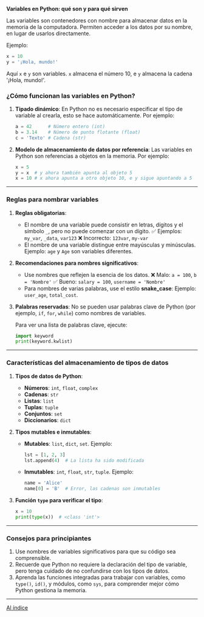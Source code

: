 **Variables en Python: qué son y para qué sirven**

Las variables son contenedores con nombre para almacenar datos en la memoria de la computadora. Permiten acceder a los datos por su nombre, en lugar de usarlos directamente.

Ejemplo:
```python
x = 10
y = '¡Hola, mundo!'
```
Aquí `x` e `y` son variables. `x` almacena el número 10, e `y` almacena la cadena '¡Hola, mundo!'.

### **¿Cómo funcionan las variables en Python?**
1. **Tipado dinámico**:
   En Python no es necesario especificar el tipo de variable al crearla, esto se hace automáticamente. Por ejemplo:
   ```python
   a = 42      # Número entero (int)
   b = 3.14    # Número de punto flotante (float)
   c = 'Texto' # Cadena (str)
   ```

2. **Modelo de almacenamiento de datos por referencia**:
   Las variables en Python son referencias a objetos en la memoria. Por ejemplo:
   ```python
   x = 5
   y = x  # y ahora también apunta al objeto 5
   x = 10 # x ahora apunta a otro objeto 10, e y sigue apuntando a 5
   ```

---

### **Reglas para nombrar variables**
1. **Reglas obligatorias**:
   - El nombre de una variable puede consistir en letras, dígitos y el símbolo `_`, pero no puede comenzar con un dígito.
     ✅ Ejemplos: `my_var`, `_data`, `var123`
     ❌ Incorrecto: `123var`, `my-var`
   - El nombre de una variable distingue entre mayúsculas y minúsculas.
     Ejemplo: `age` y `Age` son variables diferentes.

2. **Recomendaciones para nombres significativos**:
   - Use nombres que reflejen la esencia de los datos.
     ❌ Malo: `a = 100`, `b = 'Nombre'`
     ✅ Bueno: `salary = 100`, `username = 'Nombre'`
   - Para nombres de varias palabras, use el estilo **snake_case**:
     Ejemplo: `user_age`, `total_cost`.

3. **Palabras reservadas**:
   No se pueden usar palabras clave de Python (por ejemplo, `if`, `for`, `while`) como nombres de variables.

   Para ver una lista de palabras clave, ejecute:
   ```python
   import keyword
   print(keyword.kwlist)
   ```

---

### **Características del almacenamiento de tipos de datos**
1. **Tipos de datos de Python**:
   - **Números**: `int`, `float`, `complex`
   - **Cadenas**: `str`
   - **Listas**: `list`
   - **Tuplas**: `tuple`
   - **Conjuntos**: `set`
   - **Diccionarios**: `dict`

2. **Tipos mutables e inmutables**:
   - **Mutables**: `list`, `dict`, `set`.
     Ejemplo:
     ```python
     lst = [1, 2, 3]
     lst.append(4)  # La lista ha sido modificada
     ```
   - **Inmutables**: `int`, `float`, `str`, `tuple`.
     Ejemplo:
     ```python
     name = 'Alice'
     name[0] = 'B'  # Error, las cadenas son inmutables
     ```

3. **Función `type` para verificar el tipo**:
   ```python
   x = 10
   print(type(x))  # <class 'int'>
   ```

---

### **Consejos para principiantes**
1. Use nombres de variables significativos para que su código sea comprensible.
2. Recuerde que Python no requiere la declaración del tipo de variable, pero tenga cuidado de no confundirse con los tipos de datos.
3. Aprenda las funciones integradas para trabajar con variables, como `type()`, `id()`, y módulos, como `sys`, para comprender mejor cómo Python gestiona la memoria.

---

  [Al índice](https://github.com/hypo69/101_python_computer_games_ru/blob/master/cheat_sheets#readme)
